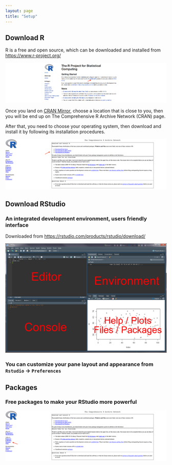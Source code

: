 ```yaml
---
layout: page
title: "Setup"
---
```



## Download R
R is a free and open source, which can be downloaded and installed from https://www.r-project.org/

![Screenshot of main code listing](/fig/howto-use-R-for-dataanalysis-1.png)


Once you land on [CRAN Mirror](https://mirror.rcg.sfu.ca/mirror/CRAN/), choose a location that is close to you, then you will be end up on The Comprehensive R Archive Network (CRAN) page. 

After that, you need to choose your operating system, then download and install it by following its installation procedures.

![Screenshot of main code listing](/fig/howto-use-R-for-dataanalysis-2.png)


## Download RStudio
### An integrated development environment, users friendly interface 

Downloaded from https://rstudio.com/products/rstudio/download/

![Screenshot of main code listing](/fig/howto-use-R-for-dataanalysis-4.png)
### You can customize your pane layout and appearance from `Rstudio` -> `Preferences`

## Packages
### Free packages to make your RStudio more powerful
![Screenshot of main code listing](/fig/howto-use-R-for-dataanalysis-3.png)
